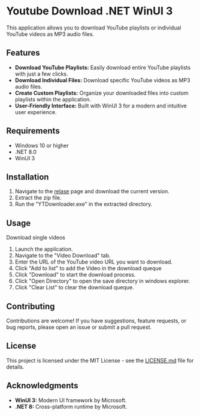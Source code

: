 # Youtube Download .NET WinUI 3

This application allows you to download YouTube playlists or individual YouTube videos as MP3 audio files.

## Features

- **Download YouTube Playlists:** Easily download entire YouTube playlists with just a few clicks.
- **Download Individual Files:** Download specific YouTube videos as MP3 audio files.
- **Create Custom Playlists:** Organize your downloaded files into custom playlists within the application.
- **User-Friendly Interface:** Built with WinUI 3 for a modern and intuitive user experience.

## Requirements

- Windows 10 or higher
- .NET 8.0
- WinUI 3

## Installation

1. Navigate to the [relase](https://github.com/sera619/YoutubeDownloader_WinUI3/releases) page and download the current version.
2. Extract the zip file.
3. Run the "YTDownloader.exe" in the extracted directory.

## Usage

Download single videos

1. Launch the application.
2. Navigate to the "Video Download" tab.
3. Enter the URL of the YouTube video URL you want to download.
4. Click "Add to list" to add the Video in the download queque
5. Click "Download" to start the download process.
6. Click "Open Directory" to open the save directory in windows explorer.
7. Click "Clear List" to clear the download queque.


## Contributing

Contributions are welcome! If you have suggestions, feature requests, or bug reports, please open an issue or submit a pull request.

## License

This project is licensed under the MIT License - see the [LICENSE.md](LICENSE.md) file for details.

## Acknowledgments

- **WinUI 3:** Modern UI framework by Microsoft.
- **.NET 8:** Cross-platform runtime by Microsoft.

